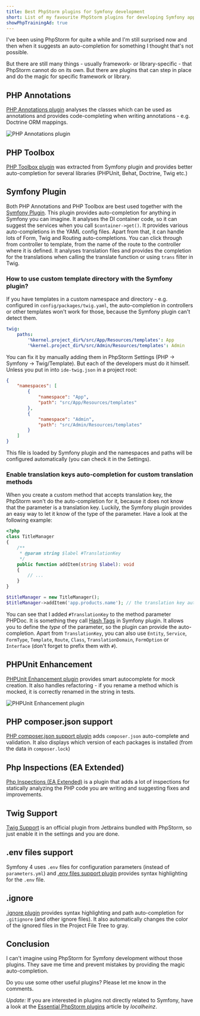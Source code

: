 ```yaml
---
title: Best PhpStorm plugins for Symfony development
short: List of my favourite PhpStorm plugins for developing Symfony applications and two useful tips for Symfony plugin configuration.
showPhpTrainingAd: true 
---
```


I've been using PhpStorm for quite a while and I'm still surprised now and then when it suggests an auto-completion for something I thought that's not possible. 

But there are still many things - usually framework- or library-specific - that PhpStorm cannot do on its own. But there are plugins that can step in place and do the magic for specific framework or library.

## PHP Annotations
[PHP Annotations plugin](https://plugins.jetbrains.com/plugin/7320-php-annotations) analyses the classes which can be used as annotations and provides code-completing when writing annotations - e.g. Doctrine ORM mappings.

![PHP Annotations plugin](/data/2018/2018-11-26-best-phpstorm-plugins-for-symfony/php-annotations.gif)

## PHP Toolbox
[PHP Toolbox plugin](https://plugins.jetbrains.com/plugin/8133-php-toolbox) was extracted from Symfony plugin and provides better auto-completion for several libraries (PHPUnit, Behat, Doctrine, Twig etc.) 

## Symfony Plugin
Both PHP Annotations and PHP Toolbox are best used together with the [Symfony Plugin](https://plugins.jetbrains.com/plugin/7219-symfony-plugin). This plugin provides auto-completion for anything in Symfony you can imagine. It analyses the DI container code, so it can suggest the services when you call `$container->get()`. It provides various auto-completions in the YAML config files. Apart from that, it can handle lots of Form, Twig and Routing auto-completions. You can click through from controller to template, from the name of the route to the controller where it is defined. It analyses translation files and provides the completion for the translations when calling the translate function or using `trans` filter in Twig.

### How to use custom template directory with the Symfony plugin?
If you have templates in a custom namespace and directory - e.g. configured in `config/packages/twig.yaml`, the auto-completion in controllers or other templates won't work for those, because the Symfony plugin can't detect them.

```yaml
twig:
    paths:
        '%kernel.project_dir%/src/App/Resources/templates': App
        '%kernel.project_dir%/src/Admin/Resources/templates': Admin
``` 

 You can fix it by manually adding them in PhpStorm Settings (PHP -> Symfony -> Twig/Template). But each of the developers must do it himself. Unless you put in into `ide-twig.json` in a project root:

```json
{
    "namespaces": [
        {
            "namespace": "App",
            "path": "src/App/Resources/templates"
        },
        {
            "namespace": "Admin",
            "path": "src/Admin/Resources/templates"
        }
    ]
}
``` 

This file is loaded by Symfony plugin and the namespaces and paths will be configured automatically (you can check it in the Settings).

### Enable translation keys auto-completion for custom translation methods
When you create a custom method that accepts translation key, the PhpStorm won't do the auto-completion for it, because it does not know that the parameter is a translation key. Luckily, the Symfony plugin provides an easy way to let it know of the type of the parameter. Have a look at the following example:

```php
<?php
class TitleManager
{
    /**
     * @param string $label #TranslationKey
     */
    public function addItem(string $label): void
    {
    	// ...
    }
}

$titleManager = new TitleManager();
$titleManager->addItem('app.products.name'); // the translation key auto-completion will work here 
```

You can see that I added `#TranslationKey` to the method parameter PHPDoc. It is something they call [Hash Tags](https://symfony2-plugin.espend.de/extension/method_parameter.html#hash-tags) in Symfony plugin. It allows you to define the _type_ of the parameter, so the plugin can provide the auto-completion. Apart from `TranslationKey`, you can also use `Entity`, `Service`, `FormType`, `Template`, `Route`, `Class`, `TranslationDomain`, `FormOption` or `Interface` (don't forget to prefix them with `#`).

## PHPUnit Enhancement
[PHPUnit Enhancement plugin](https://plugins.jetbrains.com/plugin/9674-phpunit-enhancement) provides smart autocomplete for mock creation. It also handles refactoring - if you rename a method which is mocked, it is correctly renamed in the string in tests.

![PHPUnit Enhancement plugin](/data/2018/2018-11-26-best-phpstorm-plugins-for-symfony/phpunit-enhancement.gif)

## PHP composer.json support
[PHP composer.json support plugin](https://plugins.jetbrains.com/plugin/7631-php-composer-json-support) adds `composer.json` auto-complete and validation. It also displays which version of each packages is installed (from the data in `composer.lock`)  

## Php Inspections (EA Extended)
[Php Inspections (EA Extended)](https://plugins.jetbrains.com/plugin/7622-php-inspections-ea-extended-) is a plugin that adds a lot of inspections for statically analyzing the PHP code you are writing and suggesting fixes and improvements.

## Twig Support
[Twig Support](https://plugins.jetbrains.com/plugin/7303-twig-support) is an official plugin from Jetbrains bundled with PhpStorm, so just enable it in the settings and you are done.

## .env files support
Symfony 4 uses `.env` files for configuration parameters (instead of `parameters.yml`) and [.env files support plugin](https://plugins.jetbrains.com/plugin/9525--env-files-support) provides syntax highlighting for the `.env` file.

## .ignore
[.ignore plugin](https://plugins.jetbrains.com/plugin/7495--ignore) provides syntax highlighting and path auto-completion for `.gitignore` (and other ignore files). It also automatically changes the color of the ignored files in the Project File Tree to gray.


## Conclusion
I can't imagine using PhpStorm for Symfony development without those plugins. They save me time and prevent mistakes by providing the magic auto-completion. 
 
Do you use some other useful plugins? Please let me know in the comments.

_Update:_ If you are interested in plugins not directly related to Symfony, have a look at the [Essential PhpStorm plugins](https://localheinz.com/blog/2017/10/27/essential-phpstorm-plugins/) article by _localheinz_.
